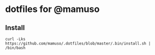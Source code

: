 # dotfiles for @mamuso

## Install

```
curl -Lks https://github.com/mamuso/.dotfiles/blob/master/.bin/install.sh | /bin/bash

```
